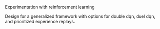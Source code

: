Experimentation with reinforcement learning 

Design for a generalized framework with options for double dqn, duel dqn, and prioritized experience replays.

